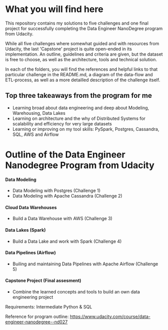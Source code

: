 # What you will find here
This repository contains my solutions to five challenges and one final project for successfully completing the Data Engineer NanoDegree program from Udacity.

While all five challenges where somewhat guided and with resources from Udacity, the last 'Capstone' project is quite open-ended in its implementation. An outline, guidelines and criteria are given, but the dataset is free to choose, as well as the architecture, tools and technical solution.

In each of the folders, you will find the references and helpful links to that particular challenge in the README.md, a diagram of the data-flow and ETL-process, as well as a more detailled description of the challenge itself.

## Top three takeaways from the program for me
- Learning broad about data engineering and deep about Modeling, Warehousing, Data Lakes
- Learning on architecture and the why of Distributed Systems for scalability and efficiency for very large datasets
- Learning or improving on my tool skills: PySpark, Postgres, Cassandra, SQL, AWS and Airflow 

# Outline of the Data Engineer Nanodegree Program from Udacity

#### Data Modeling
  - Data Modeling with Postgres (Challenge 1)
  - Data Modeling with Apache Cassandra (Challenge 2)

#### Cloud Data Warehouses 
  - Build a Data Warehouse with AWS (Challenge 3)

#### Data Lakes (Spark)
  - Build a Data Lake and work with Spark (Challenge 4)

#### Data Pipelines (Airflow)
  - Builing and maintaining Data Pipelines with Apache Airflow (Challenge 5)

#### Capstone Project (Final assesment)
  - Combine the learned concepts and tools to build an own data engineering project

Requirements: Intermediate Python & SQL

Reference for program outline: https://www.udacity.com/course/data-engineer-nanodegree--nd027

